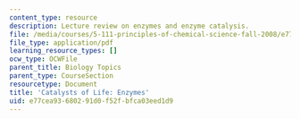 ```yaml
---
content_type: resource
description: Lecture review on enzymes and enzyme catalysis.
file: /media/courses/5-111-principles-of-chemical-science-fall-2008/e77cea93680291d0f52fbfca03eed1d9_bioex_lect35.pdf
file_type: application/pdf
learning_resource_types: []
ocw_type: OCWFile
parent_title: Biology Topics
parent_type: CourseSection
resourcetype: Document
title: 'Catalysts of Life: Enzymes'
uid: e77cea93-6802-91d0-f52f-bfca03eed1d9
---
```

